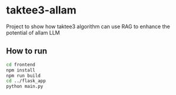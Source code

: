 # taktee3-allam
Project to show how taktee3 algorithm can use RAG to enhance the potential of allam LLM

## How to run

```sh
cd frontend
npm install
npm run build
cd ../flask_app
python main.py
```
